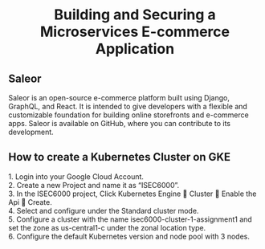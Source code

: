 <div align="center">
  <h1>Building and Securing a Microservices E-commerce Application</h1>
</div>

<div>
  <h2>Saleor</h2>
</div>
Saleor is an open-source e-commerce platform built using Django, GraphQL, and React. It is intended to give developers with a flexible and customizable foundation for building online storefronts and e-commerce apps. Saleor is available on GitHub, where you can contribute to its development.

<div>
  <h2>How to create a Kubernetes Cluster on GKE</h2>
</div>
<div>  1.	Login into your Google Cloud Account.</div>
<div>  2.	Create a new Project and name it as “ISEC6000”.</div>
<div>  3.	In the ISEC6000 project, Click Kubernetes Engine  Cluster  Enable the Api  Create.</div>
<div>  4.	Select and configure under the Standard cluster mode.</div>
<div>  5.	Configure a cluster with the name isec6000-cluster-1-assignment1 and set the zone as us-central1-c under the zonal location type.</div>
<div>  6.	Configure the default Kubernetes version and node pool with 3 nodes.</div>
